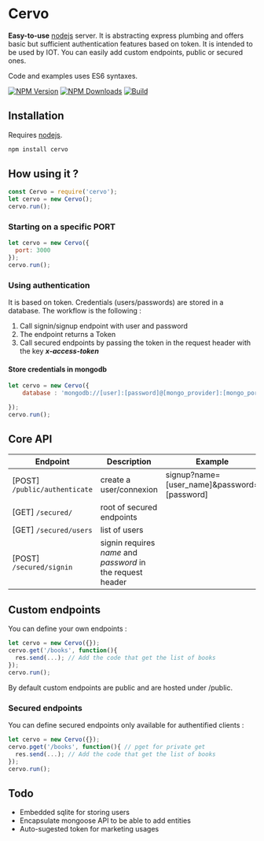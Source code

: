 # Cervo

__Easy-to-use__ [nodejs](http://nodejs.org) server. It is abstracting express plumbing and offers basic but sufficient authentication features based on token. It is intended to be used by IOT.
You can easily add custom endpoints, public or secured ones.

Code and examples uses ES6 syntaxes.



[![NPM Version][npm-image]][npm-url]
[![NPM Downloads][downloads-image]][downloads-url]
[![Build][travis-image]][travis-url]


## Installation

Requires [nodejs](https://nodejs.org/en/).

```javascript
npm install cervo
```

## How using it ?

```javascript
const Cervo = require('cervo');
let cervo = new Cervo();
cervo.run();
```


### Starting on a specific PORT

```javascript
let cervo = new Cervo({
  port: 3000
});
cervo.run();
```


### Using authentication

It is based on token. Credentials (users/passwords) are stored in a database.
The workflow is the following :

1. Call signin/signup endpoint with user and password
2. The endpoint returns a Token
3. Call secured endpoints by passing the token in the request header with the key ___x-access-token___


#### Store credentials in mongodb

```javascript
let cervo = new Cervo({
	database : 'mongodb://[user]:[password]@[mongo_provider]:[mongo_port]/[db_id]'

});
cervo.run();
```


## Core API

Endpoint | Description | Example
---- | --- | ---
[POST] `/public/authenticate` | create a user/connexion | signup?name=[user_name]&password=[password]
[GET] `/secured/` | root of secured endpoints |
[GET] `/secured/users` | list of users |
[POST] `/secured/signin` | signin requires *name* and *password* in the request header |

## Custom endpoints

You can define your own endpoints :

```javascript
let cervo = new Cervo({});
cervo.get('/books', function(){
  res.send(...); // Add the code that get the list of books
});
cervo.run();

```

By default custom endpoints are public and are hosted under /public.

### Secured endpoints

You can define secured endpoints only available for authentified clients :

```javascript
let cervo = new Cervo({});
cervo.pget('/books', function(){ // pget for private get
  res.send(...); // Add the code that get the list of books
});
cervo.run();
```


## Todo
- Embedded sqlite for storing users
- Encapsulate mongoose API to be able to add entities
- Auto-sugested token for marketing usages



[npm-image]: https://img.shields.io/npm/v/cervo.svg
[npm-url]: https://npmjs.org/package/cervo
[downloads-image]: https://img.shields.io/npm/dm/cervo.svg
[downloads-url]: https://npmjs.org/package/cervo
[travis-image]: https://img.shields.io/travis/bennekrouf/cervo/master.svg?label=build
[travis-url]: https://travis-ci.org/bennekrouf/cervo
[coveralls-image]: https://img.shields.io/coveralls/bennekrouf/cervo/master.svg
[coveralls-url]: https://coveralls.io/github/bennekrouf/cervo?branch=master
